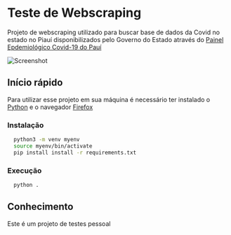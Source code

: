 # Teste de Webscraping

Projeto de webscraping utilizado para buscar base de dados da Covid no estado no Piauí disponibilizados pelo Governo do Estado através do [Painel Epdemiológico Covid-19 do Pauí]('https://datastudio.google.com/reporting/a6dc07e9-4161-4b5a-9f2a-6f9be486e8f9/page/2itOB')

![Screenshot]('img/show.png')

## Início rápido

Para utilizar esse projeto em sua máquina é necessário ter instalado o [Python]('https://www.python.org/') e o navegador [Firefox]('https://www.mozilla.org/pt-BR/firefox/new/')

### Instalação

```bash
  python3 -m venv myenv
  source myenv/bin/activate
  pip install install -r requirements.txt
```

### Execução

```bash
  python .
```

## Conhecimento

Este é um projeto de testes pessoal
